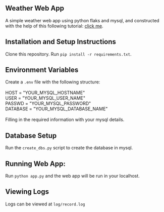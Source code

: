 ## Weather Web App

A simple weather web app using python flaks and mysql, and constructed with the help of this following tutorial: [click me](https://www.youtube.com/watch?v=lWA0GgUN8kg).

## Installation and Setup Instructions

Clone this repository. Run `pip install -r requirements.txt`.

## Environment Variables
Create a `.env` file with the following structure:<br><br>
HOST = "YOUR_MYSQL_HOSTNAME"<br>
USER = "YOUR_MYSQL_USER_NAME"<br>
PASSWD = "YOUR_MYSQL_PASSWORD"<br>
DATABASE = "YOUR_MYSQL_DATABASE_NAME"<br><br>
Filling in the required information with your mysql details.

## Database Setup
Run the `create_dbs.py` script to create the database in mysql.

## Running Web App:
Run `python app.py` and the web app will be run in your localhost.

## Viewing Logs
Logs can be viewed at `log/record.log`